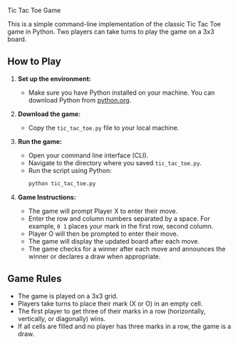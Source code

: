  Tic Tac Toe Game

This is a simple command-line implementation of the classic Tic Tac Toe game in Python. Two players can take turns to play the game on a 3x3 board.

## How to Play

1. **Set up the environment:**
   - Make sure you have Python installed on your machine. You can download Python from [python.org](https://www.python.org/).

2. **Download the game:**
   - Copy the `tic_tac_toe.py` file to your local machine.

3. **Run the game:**
   - Open your command line interface (CLI).
   - Navigate to the directory where you saved `tic_tac_toe.py`.
   - Run the script using Python:
     ```sh
     python tic_tac_toe.py
     ```

4. **Game Instructions:**
   - The game will prompt Player X to enter their move.
   - Enter the row and column numbers separated by a space. For example, `0 1` places your mark in the first row, second column.
   - Player O will then be prompted to enter their move.
   - The game will display the updated board after each move.
   - The game checks for a winner after each move and announces the winner or declares a draw when appropriate.

## Game Rules

- The game is played on a 3x3 grid.
- Players take turns to place their mark (X or O) in an empty cell.
- The first player to get three of their marks in a row (horizontally, vertically, or diagonally) wins.
- If all cells are filled and no player has three marks in a row, the game is a draw.

